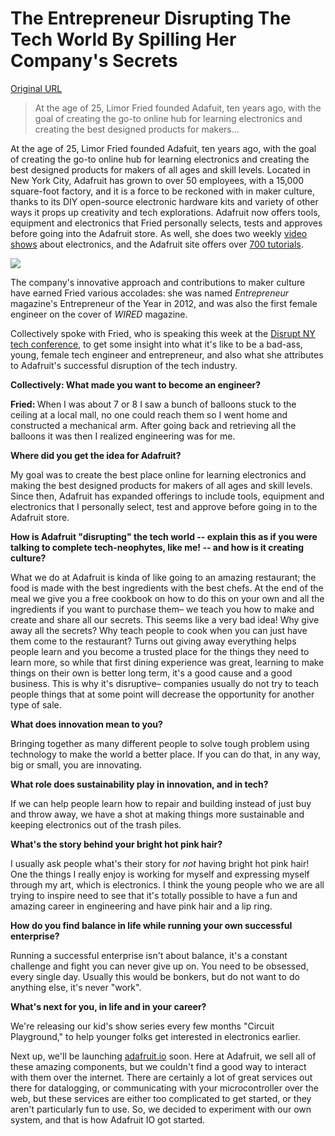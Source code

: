 # The Entrepreneur Disrupting The Tech World By Spilling Her Company's Secrets

[Original URL](https://collectively.org/en/article/the-entrepreneur-disrupting-the-tech-world-by-spilling-her-companys-secrets)

> At the age of 25, Limor Fried founded Adafuit, ten years ago, with the goal of creating the go-to online hub for learning electronics and creating the best designed products for makers...

At the age of 25, Limor Fried founded Adafuit, ten years ago, with the goal of creating the go-to online hub for learning electronics and creating the best designed products for makers of all ages and skill levels. Located in New York City, Adafruit has grown to over 50 employees, with a 15,000 square-foot factory, and it is a force to be reckoned with in maker culture, thanks to its DIY open-source electronic hardware kits and variety of other ways it props up creativity and tech explorations. Adafruit now offers tools, equipment and electronics that Fried personally selects, tests and approves before going into the Adafruit store. As well, she does two weekly [video shows](http://www.adafruit.com/shows) about electronics, and the Adafruit site offers over [700 tutorials](http://learn.adafruit.com/).

![](https://collectively.org/wp-content/uploads/2015/05/the-entrepreneur-disrupting-the-tech-world-by-spilling-the-secrets-of-the-diy-makers-body-image-1430759161.jpg)

The company's innovative approach and contributions to maker culture have earned Fried various accolades: she was named _Entrepreneur_ magazine's Entrepreneur of the Year in 2012, and was also the first female engineer on the cover of _WIRED_ magazine.

Collectively spoke with Fried, who is speaking this week at the [Disrupt NY tech conference](http://techcrunch.com/events/disrupt-ny-2015/speakers/#.9ri6ol:w4ND), to get some insight into what it's like to be a bad-ass, young, female tech engineer and entrepreneur, and also what she attributes to Adafruit's successful disruption of the tech industry.

**Collectively: What made you want to become an engineer?**

<span><strong>Fried: </strong>When I was about 7 or 8 I saw a bunch of balloons stuck to the ceiling at a local mall, no one could reach them so I went home and constructed a mechanical arm. After going back and retrieving all the balloons it was then I realized engineering was for me.</span>

**Where did you get the idea for Adafruit?**

My goal was to create the best place online for learning electronics and making the best designed products for makers of all ages and skill levels. Since then, Adafruit has expanded offerings to include tools, equipment and electronics that I personally select, test and approve before going in to the Adafruit store.

**How is Adafruit "disrupting" the tech world -- explain this as if you were talking to complete tech-neophytes, like me! -- and how is it creating culture?**

What we do at Adafruit is kinda of like going to an amazing restaurant; the food is made with the best ingredients with the best chefs. At the end of the meal we give you a free cookbook on how to do this on your own and all the ingredients if you want to purchase them– we teach you how to make and create and share all our secrets. This seems like a very bad idea! Why give away all the secrets? Why teach people to cook when you can just have them come to the restaurant? Turns out giving away everything helps people learn and you become a trusted place for the things they need to learn more, so while that first dining experience was great, learning to make things on their own is better long term, it's a good cause and a good business. This is why it's disruptive– companies usually do not try to teach people things that at some point will decrease the opportunity for another type of sale.

**What does innovation mean to you?**

Bringing together as many different people to solve tough problem using technology to make the world a better place. If you can do that, in any way, big or small, you are innovating.

**What role does sustainability play in innovation, and in tech?**

If we can help people learn how to repair and building instead of just buy and throw away, we have a shot at making things more sustainable and keeping electronics out of the trash piles.

**What's the story behind your bright hot pink hair?**

I usually ask people what's their story for _not_ having bright hot pink hair! One the things I really enjoy is working for myself and expressing myself through my art, which is electronics. I think the young people who we are all trying to inspire need to see that it's totally possible to have a fun and amazing career in engineering and have pink hair and a lip ring.

**How do you find balance in life while running your own successful enterprise?**

Running a successful enterprise isn't about balance, it's a constant challenge and fight you can never give up on. You need to be obsessed, every single day. Usually this would be bonkers, but do not want to do anything else, it's never "work".

**What's next for you, in life and in your career?**

We're releasing our kid's show series every few months "Circuit Playground," to help younger folks get interested in electronics earlier.

Next up, we'll be launching [adafruit.io](http://adafruit.io/) soon. Here at Adafruit, we sell all of these amazing components, but we couldn't find a good way to interact with them over the internet. There are certainly a lot of great services out there for datalogging, or communicating with your microcontroller over the web, but these services are either too complicated to get started, or they aren't particularly fun to use. So, we decided to experiment with our own system, and that is how Adafruit IO got started.
